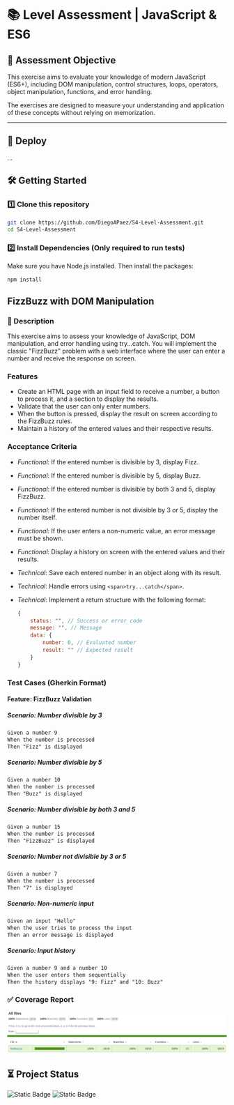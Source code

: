 # 📚 Level Assessment | JavaScript & ES6

## 🎯 Assessment Objective

This exercise aims to evaluate your knowledge of modern JavaScript (ES6+), including DOM manipulation, control structures, loops, operators, object manipulation, functions, and error handling.

The exercises are designed to measure your understanding and application of these concepts without relying on memorization.

---

## 🚀 Deploy

...

## 🛠️ Getting Started

### 1️⃣ Clone this repository

```bash
git clone https://github.com/DiegoAPaez/S4-Level-Assessment.git
cd S4-Level-Assessment
```

### 2️⃣ Install Dependencies (Only required to run tests)

Make sure you have Node.js installed. Then install the packages:

```bash
npm install
```

## FizzBuzz with DOM Manipulation

### 📃 Description

This exercise aims to assess your knowledge of JavaScript, DOM manipulation, and error handling using try...catch. You will implement the classic "FizzBuzz" problem with a web interface where the user can enter a number and receive the response on screen.

### Features

-   Create an HTML page with an input field to receive a number, a button to process it, and a section to display the results.
-   Validate that the user can only enter numbers.
-   When the button is pressed, display the result on screen according to the FizzBuzz rules.
-   Maintain a history of the entered values and their respective results.

### Acceptance Criteria

-   _Functional_: If the entered number is divisible by 3, display Fizz.
-   _Functional_: If the entered number is divisible by 5, display Buzz.
-   _Functional_: If the entered number is divisible by both 3 and 5, display FizzBuzz.
-   _Functional_: If the entered number is not divisible by 3 or 5, display the number itself.
-   _Functional_: If the user enters a non-numeric value, an error message must be shown.
-   _Functional_: Display a history on screen with the entered values and their results.
-   _Technical_: Save each entered number in an object along with its result.
-   _Technical_: Handle errors using `<span>try...catch</span>`.
-   _Technical_: Implement a return structure with the following format:

    ```javascript
    {
    	status: "", // Success or error code
    	message: "", // Message
    	data: {
    		number: 0, // Evaluated number
    		result: "" // Expected result
    	}
    }
    ```

### Test Cases (Gherkin Format)

#### Feature: FizzBuzz Validation

##### Scenario: Number divisible by 3

    Given a number 9
    When the number is processed
    Then "Fizz" is displayed

##### Scenario: Number divisible by 5

    Given a number 10
    When the number is processed
    Then "Buzz" is displayed

##### Scenario: Number divisible by both 3 and 5

    Given a number 15
    When the number is processed
    Then "FizzBuzz" is displayed

##### Scenario: Number not divisible by 3 or 5

    Given a number 7
    When the number is processed
    Then "7" is displayed

##### Scenario: Non-numeric input

    Given an input "Hello"
    When the user tries to process the input
    Then an error message is displayed

##### Scenario: Input history

    Given a number 9 and a number 10
    When the user enters them sequentially
    Then the history displays "9: Fizz" and "10: Buzz"

### ✅ Coverage Report

![Code Coverage](./assets/reports/assessment-coverage.png)

## ⏳ Project Status

![Static Badge](https://img.shields.io/badge/Complete-Complete?style=flat-square&label=Status) ![Static Badge](https://img.shields.io/badge/Pending-Revision?style=flat-square&label=Revision&color=yellow)
